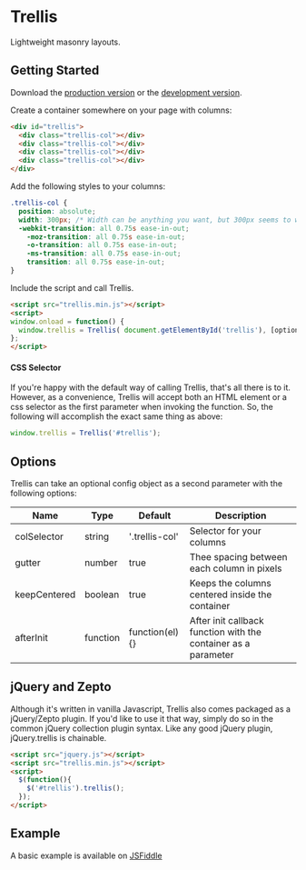 # Trellis

Lightweight masonry layouts.

## Getting Started

Download the [production version][min] or the [development version][max].

[min]: https://raw.github.com/corporadobob/trellis/master/dist/trellis.min.js
[max]: https://raw.github.com/corporadobob/trellis/master/dist/trellis.js

Create a container somewhere on your page with columns:

```html
<div id="trellis">
  <div class="trellis-col"></div>
  <div class="trellis-col"></div>
  <div class="trellis-col"></div>
  <div class="trellis-col"></div>
</div>
```

Add the following styles to your columns:

```scss
.trellis-col {
  position: absolute;
  width: 300px; /* Width can be anything you want, but 300px seems to work nicely */
  -webkit-transition: all 0.75s ease-in-out;
    -moz-transition: all 0.75s ease-in-out;
    -o-transition: all 0.75s ease-in-out;
    -ms-transition: all 0.75s ease-in-out;
    transition: all 0.75s ease-in-out;
}
```

Include the script and call Trellis.

```html
<script src="trellis.min.js"></script>
<script>
window.onload = function() {
  window.trellis = Trellis( document.getElementById('trellis'), [options] );
};
</script>
```

#### CSS Selector

If you're happy with the default way of calling Trellis, that's all there is to it. However, as a convenience, Trellis will accept both an HTML element or a css selector as the first parameter when invoking the function. So, the following will accomplish the exact same thing as above:

```js
window.trellis = Trellis('#trellis');
```

## Options

Trellis can take an optional config object as a second parameter with the following options:

Name          | Type       | Default        | Description
--------------|------------| ---------------|---------------------------
colSelector   | string     | '.trellis-col' | Selector for your columns
gutter        | number     | true           | Thee spacing between each column in pixels
keepCentered  | boolean    | true           | Keeps the columns centered inside the container
afterInit     | function   | function(el){} | After init callback function with the container as a parameter

## jQuery and Zepto

Although it's written in vanilla Javascript, Trellis also comes packaged as a jQuery/Zepto plugin. If you'd like to use it that way, simply do so in the common jQuery collection plugin syntax. Like any good jQuery plugin, jQuery.trellis is chainable.

```html
<script src="jquery.js"></script>
<script src="trellis.min.js"></script>
<script>
  $(function(){
    $('#trellis').trellis();
  });
</script>
```

## Example

A basic example is available on [JSFiddle](http://jsfiddle.net/VVsLt/1/)

